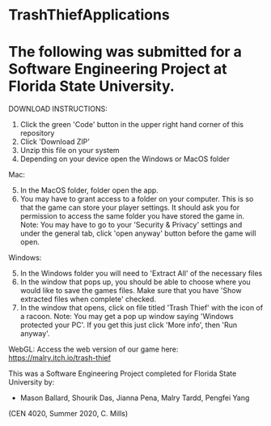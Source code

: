 # TrashThiefApplications

# The following was submitted for a Software Engineering Project at Florida State University.

DOWNLOAD INSTRUCTIONS:

1) Click the green 'Code' button in the upper right hand corner of this repository
2) Click 'Download ZIP'
3) Unzip this file on your system
4) Depending on your device open the Windows or MacOS folder

Mac:

5) In the MacOS folder, folder open the app. 
6) You may have to grant access to a folder on your computer. This is so that the game can store your player settings. It should ask you for permission to access the same folder you have stored the game in.
Note: You may have to go to your 'Security & Privacy' settings and under the general tab, click 'open anyway' button before the game will open. 

Windows: 

5) In the Windows folder you will need to 'Extract All' of the necessary files
6) In the window that pops up, you should be able to choose where you would like to save the games files. Make sure that you have 'Show extracted files when complete' checked. 
7) In the window that opens, click on file titled 'Trash Thief' with the icon of a racoon.
Note: You may get a pop up window saying 'Windows protected your PC'. If you get this just click 'More info', then 'Run anyway'.


WebGL:
Access the web version of our game here: https://malry.itch.io/trash-thief





This was a Software Engineering Project completed for Florida State University by:

 - Mason Ballard, Shourik Das, Jianna Pena, Malry Tardd, Pengfei Yang
  
(CEN 4020, Summer 2020, C. Mills)
